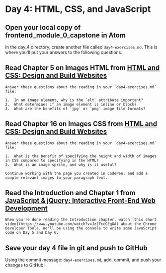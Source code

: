 # Day 4: HTML, CSS, and JavaScript

## Open your local copy of frontend_module_0_capstone in Atom

In the day_4 directory, create another file called `day4-exercises.md`. This is where you'll put your answers to the following questions.

## Read Chapter 5 on Images HTML from [HTML and CSS: Design and Build Websites](http://www.amazon.com/HTML-CSS-Design-Build-Websites/dp/1118008189/ref=sr_1_3?ie=UTF8&qid=1459879147&sr=8-3&keywords=duckett)

    Answer these questions about the reading in your `day4-exercises.md` file:

    1.  In an image element, why is the `alt` attribute important?
    2.  What determines if an image element is inline or block?
    3.  What are the benefits of `jpg` or `png` image file formats?

## Read Chapter 16 on Images CSS from [HTML and CSS: Design and Build Websites](http://www.amazon.com/HTML-CSS-Design-Build-Websites/dp/1118008189/ref=sr_1_3?ie=UTF8&qid=1459879147&sr=8-3&keywords=duckett)

    Answer these questions about the reading in your `day4-exercises.md` file:

    1.  What is the benefit of specifying the height and width of images in CSS compared to specifying in the HTML?
    2.  What is an image sprite, and why is it useful?

    Continue working with the page you created in CodePen, and add a couple relevant images to your paragraph text.

## Read the Introduction and Chapter 1 from [JavaScript & jQuery: Interactive Front-End Web Development](https://www.amazon.com/JavaScript-JQuery-Interactive-Front-End-Development/dp/1118531647/ref=sr_1_5?ie=UTF8&qid=1541447422&sr=8-5&keywords=duckett)

    When you're done reading the Introduction chapter, watch [this short video](https://www.youtube.com/watch?v=JzZFccCEgGA) about the Chrome Developer Tools. We'll be using the console to write some JavaScript code on Day 5 and Day 6.

## Save your day 4 file in git and push to GitHub

Using the commit message: `day4-exercises.md`, add, commit, and push your changes to GitHub!
